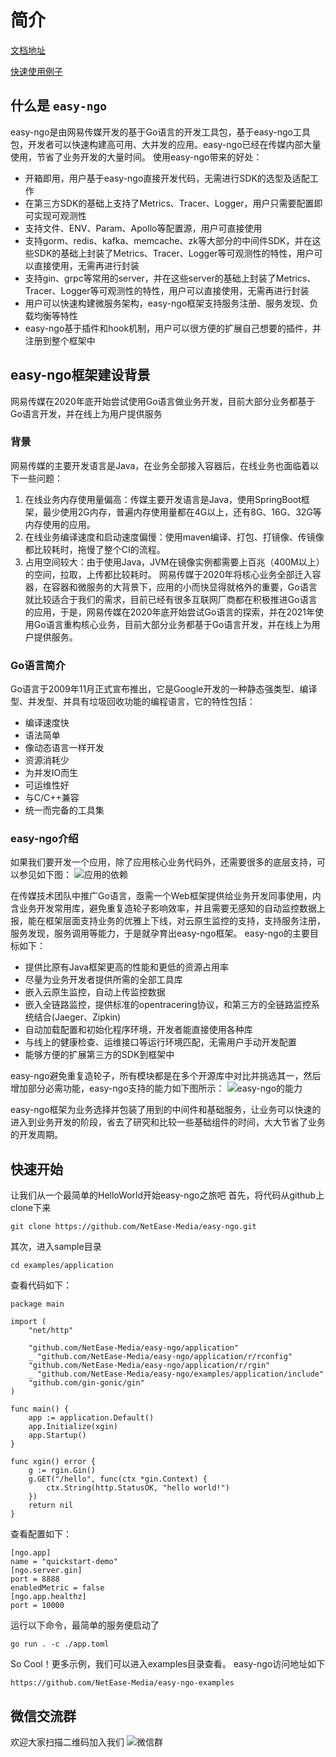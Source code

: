 # 简介
[文档地址](https://netease-media.github.io/easy-ngo-website/)

[快速使用例子](https://github.com/NetEase-Media/easy-ngo-examples)

## 什么是 `easy-ngo`
easy-ngo是由网易传媒开发的基于Go语言的开发工具包，基于easy-ngo工具包，开发者可以快速构建高可用、大并发的应用。easy-ngo已经在传媒内部大量使用，节省了业务开发的大量时间。
使用easy-ngo带来的好处：
* 开箱即用，用户基于easy-ngo直接开发代码，无需进行SDK的选型及适配工作
* 在第三方SDK的基础上支持了Metrics、Tracer、Logger，用户只需要配置即可实现可观测性
* 支持文件、ENV、Param、Apollo等配置源，用户可直接使用
* 支持gorm、redis、kafka、memcache、zk等大部分的中间件SDK，并在这些SDK的基础上封装了Metrics、Tracer、Logger等可观测性的特性，用户可以直接使用，无需再进行封装
* 支持gin、grpc等常用的server，并在这些server的基础上封装了Metrics、Tracer、Logger等可观测性的特性，用户可以直接使用，无需再进行封装
* 用户可以快速构建微服务架构，easy-ngo框架支持服务注册、服务发现、负载均衡等特性
* easy-ngo基于插件和hook机制，用户可以很方便的扩展自己想要的插件，并注册到整个框架中

## easy-ngo框架建设背景
网易传媒在2020年底开始尝试使用Go语言做业务开发，目前大部分业务都基于Go语言开发，并在线上为用户提供服务

### 背景
网易传媒的主要开发语言是Java，在业务全部接入容器后，在线业务也面临着以下一些问题：
1. 在线业务内存使用量偏高：传媒主要开发语言是Java，使用SpringBoot框架，最少使用2G内存，普遍内存使用量都在4G以上，还有8G、16G、32G等内存使用的应用。
2. 在线业务编译速度和启动速度偏慢：使用maven编译、打包、打镜像、传镜像都比较耗时，拖慢了整个CI的流程。
3. 占用空间较大：由于使用Java，JVM在镜像实例都需要上百兆（400M以上）的空间，拉取，上传都比较耗时。
网易传媒于2020年将核心业务全部迁入容器，在容器和微服务的大背景下，应用的小而快显得就格外的重要，Go语言就比较适合于我们的需求，目前已经有很多互联网厂商都在积极推进Go语言的应用，于是，网易传媒在2020年底开始尝试Go语言的探索，并在2021年使用Go语言重构核心业务，目前大部分业务都基于Go语言开发，并在线上为用户提供服务。
### Go语言简介
Go语言于2009年11月正式宣布推出，它是Google开发的一种静态强类型、编译型、并发型、并具有垃圾回收功能的编程语言，它的特性包括：

* 编译速度快
* 语法简单
* 像动态语言一样开发
* 资源消耗少
* 为并发IO而生
* 可运维性好
* 与C/C++兼容
* 统一而完备的工具集
### easy-ngo介绍
如果我们要开发一个应用，除了应用核心业务代码外，还需要很多的底层支持，可以参见如下图：
![应用的依赖](https://netease-media.github.io/easy-ngo-website/assets/images/easy-ngo-1-366cb15746dd0d0d2e1dc2ffcb023845.png)

在传媒技术团队中推广Go语言，亟需一个Web框架提供给业务开发同事使用，内含业务开发常用库，避免重复造轮子影响效率，并且需要无感知的自动监控数据上报，能在框架层面支持业务的优雅上下线，对云原生监控的支持，支持服务注册，服务发现，服务调用等能力，于是就孕育出easy-ngo框架。
easy-ngo的主要目标如下：
* 提供比原有Java框架更高的性能和更低的资源占用率
* 尽量为业务开发者提供所需的全部工具库
* 嵌入云原生监控，自动上传监控数据
* 嵌入全链路监控，提供标准的opentracering协议，和第三方的全链路监控系统结合(Jaeger、Zipkin)
* 自动加载配置和初始化程序环境，开发者能直接使用各种库
* 与线上的健康检查、运维接口等运行环境匹配，无需用户手动开发配置
* 能够方便的扩展第三方的SDK到框架中

easy-ngo避免重复造轮子，所有模块都是在多个开源库中对比并挑选其一，然后增加部分必需功能，easy-ngo支持的能力如下图所示：
![easy-ngo的能力](https://netease-media.github.io/easy-ngo-website/assets/images/easy-ngo-2-705e4cec580d238bc19bb24b628aa539.png)

easy-ngo框架为业务选择并包装了用到的中间件和基础服务，让业务可以快速的进入到业务开发的阶段，省去了研究和比较一些基础组件的时间，大大节省了业务的开发周期。


## 快速开始
让我们从一个最简单的HelloWorld开始easy-ngo之旅吧
首先，将代码从github上clone下来
```
git clone https://github.com/NetEase-Media/easy-ngo.git
```
其次，进入sample目录
```
cd examples/application
```
查看代码如下：
```
package main

import (
	"net/http"

	"github.com/NetEase-Media/easy-ngo/application"
	_ "github.com/NetEase-Media/easy-ngo/application/r/rconfig"
	"github.com/NetEase-Media/easy-ngo/application/r/rgin"
	_ "github.com/NetEase-Media/easy-ngo/examples/application/include"
	"github.com/gin-gonic/gin"
)

func main() {
	app := application.Default()
	app.Initialize(xgin)
	app.Startup()
}

func xgin() error {
	g := rgin.Gin()
	g.GET("/hello", func(ctx *gin.Context) {
		ctx.String(http.StatusOK, "hello world!")
	})
	return nil
}
```
查看配置如下：
```
[ngo.app]
name = "quickstart-demo"
[ngo.server.gin]
port = 8888
enabledMetric = false
[ngo.app.healthz]
port = 10000
```
运行以下命令，最简单的服务便启动了
```
go run . -c ./app.toml
```
So Cool！更多示例，我们可以进入examples目录查看。
easy-ngo访问地址如下
```
https://github.com/NetEase-Media/easy-ngo-examples
```

## 微信交流群
欢迎大家扫描二维码加入我们
![微信群](https://netease-media.github.io/easy-ngo-website/assets/images/Wechateasyngo-819b541c30f12dd6a5779298eccd7884.jpeg)